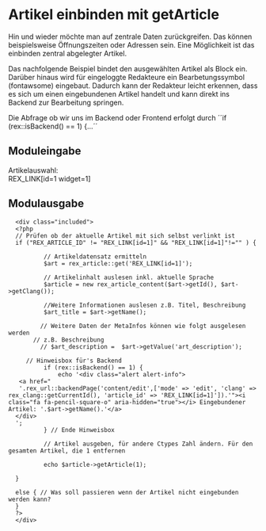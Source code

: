 # Artikel einbinden mit getArticle

Hin und wieder möchte man auf zentrale Daten zurückgreifen. Das können beispielsweise Öffnungszeiten oder Adressen sein. 
Eine Möglichkeit ist das einbinden zentral abgelegter Artikel. 

Das nachfolgende Beispiel bindet den ausgewählten Artikel als Block ein. Darüber hinaus wird für eingeloggte Redakteure ein Bearbetungssymbol (fontawsome) eingebaut. 
Dadurch kann der Redakteur leicht erkennen, dass es sich um einen eingebundenen Artikel handelt und kann direkt ins Backend zur Bearbeitung springen. 

Die Abfrage ob wir uns im Backend oder Frontend erfolgt durch ´´if (rex::isBackend() == 1) {...´´

## Moduleingabe
  <div class="form-horizontal">
      <div class="form-group">
          <label class="col-sm-2 control-label">Artikelauswahl:</label>
          <div class="col-sm-8">
             REX_LINK[id=1 widget=1]
          </div>
      </div>

## Modulausgabe

      <div class="included">
      <?php
      // Prüfen ob der aktuelle Artikel mit sich selbst verlinkt ist
      if ("REX_ARTICLE_ID" != "REX_LINK[id=1]" && "REX_LINK[id=1]"!="" ) {
                 
              // Artikeldatensatz ermitteln
              $art = rex_article::get('REX_LINK[id=1]'); 
      
              // Artikelinhalt auslesen inkl. aktuelle Sprache    
              $article = new rex_article_content($art->getId(), $art->getClang());
              
              //Weitere Informationen auslesen z.B. Titel, Beschreibung
              $art_title = $art->getName();
             
             // Weitere Daten der MetaInfos können wie folgt ausgelesen werden 
           // z.B. Beschreibung
             // $art_description =  $art->getValue('art_description');    
        
         // Hinweisbox für's Backend
              if (rex::isBackend() == 1) {
                  echo '<div class="alert alert-info">
       <a href="
       '.rex_url::backendPage('content/edit',['mode' => 'edit', 'clang' => rex_clang::getCurrentId(), 'article_id' => 'REX_LINK[id=1]']).'"><i class="fa fa-pencil-square-o" aria-hidden="true"></i> Eingebundener Artikel: '.$art->getName().'</a>
      </div>
      ';           
              } // Ende Hinweisbox
          
              // Artikel ausgeben, für andere Ctypes Zahl ändern. Für den gesamten Artikel, die 1 entfernen
              
              echo $article->getArticle(1);
          
      }
      
      else { // Was soll passieren wenn der Artikel nicht eingebunden werden kann?
      }
      ?>
      </div>
